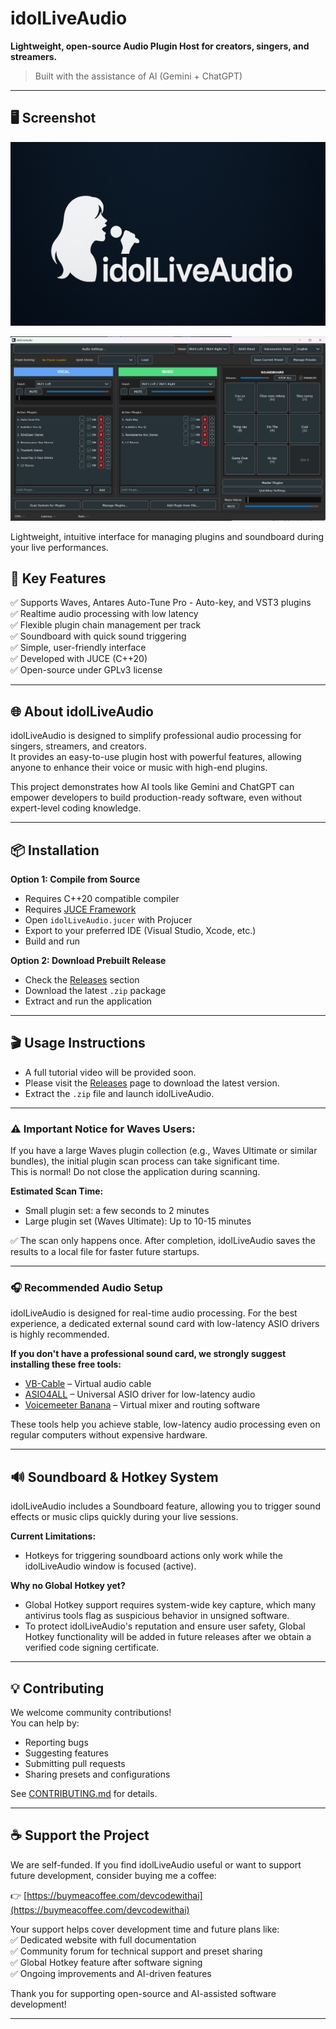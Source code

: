 # idolLiveAudio

**Lightweight, open-source Audio Plugin Host for creators, singers, and streamers.**

> Built with the assistance of AI (Gemini + ChatGPT)  

---
## 🖥️ Screenshot
![idolLiveAudio](Resources/SplashScreen.png)

![idolLiveAudio Main Interface](docs/images/screenshot_main.png)

Lightweight, intuitive interface for managing plugins and soundboard during your live performances.

## 🚀 Key Features
✅ Supports Waves, Antares Auto-Tune Pro - Auto-key, and VST3 plugins  
✅ Realtime audio processing with low latency  
✅ Flexible plugin chain management per track  
✅ Soundboard with quick sound triggering  
✅ Simple, user-friendly interface  
✅ Developed with JUCE (C++20)  
✅ Open-source under GPLv3 license  

---

## 🌐 About idolLiveAudio

idolLiveAudio is designed to simplify professional audio processing for singers, streamers, and creators.  
It provides an easy-to-use plugin host with powerful features, allowing anyone to enhance their voice or music with high-end plugins.

This project demonstrates how AI tools like Gemini and ChatGPT can empower developers to build production-ready software, even without expert-level coding knowledge.

---

## 📦 Installation

**Option 1: Compile from Source**  
- Requires C++20 compatible compiler  
- Requires [JUCE Framework](https://juce.com)  
- Open `idolLiveAudio.jucer` with Projucer  
- Export to your preferred IDE (Visual Studio, Xcode, etc.)  
- Build and run  

**Option 2: Download Prebuilt Release**  
- Check the [Releases](https://github.com/DEVCodeWithAI/idolLiveAudio/releases) section  
- Download the latest `.zip` package  
- Extract and run the application  

---

## 🎬 Usage Instructions

- A full tutorial video will be provided soon.  
- Please visit the [Releases](https://github.com/DEVCodeWithAI/idolLiveAudio/releases) page to download the latest version.  
- Extract the `.zip` file and launch idolLiveAudio.  

---

### ⚠️ Important Notice for Waves Users:

If you have a large Waves plugin collection (e.g., Waves Ultimate or similar bundles), the initial plugin scan process can take significant time.  
This is normal! Do not close the application during scanning.  

**Estimated Scan Time:**  
- Small plugin set: a few seconds to 2 minutes  
- Large plugin set (Waves Ultimate): Up to 10-15 minutes  

✅ The scan only happens once. After completion, idolLiveAudio saves the results to a local file for faster future startups.  

---

### 🎧 Recommended Audio Setup

idolLiveAudio is designed for real-time audio processing. For the best experience, a dedicated external sound card with low-latency ASIO drivers is highly recommended.  

**If you don't have a professional sound card, we strongly suggest installing these free tools:**  
- [VB-Cable](https://vb-audio.com/Cable/) – Virtual audio cable  
- [ASIO4ALL](https://www.asio4all.org/) – Universal ASIO driver for low-latency audio  
- [Voicemeeter Banana](https://vb-audio.com/Voicemeeter/banana.htm) – Virtual mixer and routing software  

These tools help you achieve stable, low-latency audio processing even on regular computers without expensive hardware.  

---

## 🔊 Soundboard & Hotkey System

idolLiveAudio includes a Soundboard feature, allowing you to trigger sound effects or music clips quickly during your live sessions.  

**Current Limitations:**  
- Hotkeys for triggering soundboard actions only work while the idolLiveAudio window is focused (active).  

**Why no Global Hotkey yet?**  
- Global Hotkey support requires system-wide key capture, which many antivirus tools flag as suspicious behavior in unsigned software.  
- To protect idolLiveAudio's reputation and ensure user safety, Global Hotkey functionality will be added in future releases after we obtain a verified code signing certificate.  

---

## 💡 Contributing

We welcome community contributions!  
You can help by:  
- Reporting bugs  
- Suggesting features  
- Submitting pull requests  
- Sharing presets and configurations  

See [CONTRIBUTING.md](CONTRIBUTING.md) for details.

---

## ☕ Support the Project

We are self-funded. If you find idolLiveAudio useful or want to support future development, consider buying me a coffee:

👉 [https://buymeacoffee.com/devcodewithai](https://buymeacoffee.com/devcodewithai)

Your support helps cover development time and future plans like:  
✅ Dedicated website with full documentation  
✅ Community forum for technical support and preset sharing  
✅ Global Hotkey feature after software signing  
✅ Ongoing improvements and AI-driven features  

Thank you for supporting open-source and AI-assisted software development!

---
